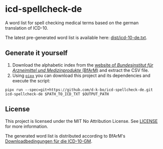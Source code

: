 # icd-spellcheck-de

A word list for spell checking medical terms based on the german translation of ICD-10.

The latest pre-generated word list is available here: [dist/icd-10-de.txt](dist/icd-10-de.txt).

## Generate it yourself

1. Download the alphabetic index from the [website of _Bundesinstitut für Arzneimittel und Medizinprodukte_ (BfArM)](https://www.bfarm.de/SharedDocs/Downloads/DE/Kodiersysteme/klassifikationen/icd-10-gm/version2023/icd10gm2023alpha-txt_zip.html) and extract the CSV file.
2. Using [`pipx`](https://pypa.github.io/pipx/) you can download this project and its dependencies and execute the script:

```
pipx run --spec=git+https://github.com/d-k-bo/icd-spellcheck-de.git icd-spellcheck-de $PATH_TO_ICD_TXT $OUTPUT_PATH
```

## License

This project is licensed under the MIT No Attribution License. See [LICENSE](LICENSE) for more information.

The generated word list is distributed according to BfArM's [Downloadbedingungen für die ICD-10-GM](https://www.bfarm.de/SharedDocs/Downloads/DE/Kodiersysteme/klassifikationen/icd-10-gm/version2023/icd10gm2023alpha-txt_zip.html?cms_dlConfirm=true).
